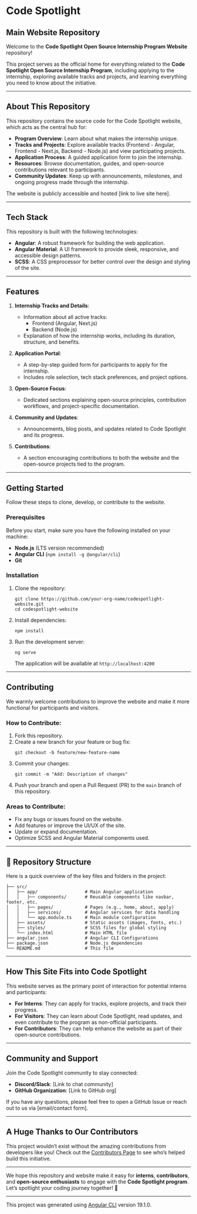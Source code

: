 # Code Spotlight 
## Main Website Repository

Welcome to the **Code Spotlight Open Source Internship Program Website** repository! 

This project serves as the official home for everything related to the **Code Spotlight Open Source Internship Program**, including applying to the internship, exploring available tracks and projects, and learning everything you need to know about the initiative.

---

## **About This Repository**
This repository contains the source code for the Code Spotlight website, which acts as the central hub for:
- **Program Overview**: Learn about what makes the internship unique.
- **Tracks and Projects**: Explore available tracks (Frontend - Angular, Frontend - Next.js, Backend - Node.js) and view participating projects.
- **Application Process**: A guided application form to join the internship.
- **Resources**: Browse documentation, guides, and open-source contributions relevant to participants.
- **Community Updates**: Keep up with announcements, milestones, and ongoing progress made through the internship.

The website is publicly accessible and hosted [link to live site here].

---

## **Tech Stack**
This repository is built with the following technologies:
- **Angular**: A robust framework for building the web application.
- **Angular Material**: A UI framework to provide sleek, responsive, and accessible design patterns.
- **SCSS**: A CSS preprocessor for better control over the design and styling of the site.

---

## **Features**
1. **Internship Tracks and Details**:
   - Information about all active tracks: 
     - Frontend (Angular, Next.js)
     - Backend (Node.js)
   - Explanation of how the internship works, including its duration, structure, and benefits.

2. **Application Portal**:
   - A step-by-step guided form for participants to apply for the internship.
   - Includes role selection, tech stack preferences, and project options.

3. **Open-Source Focus**:
   - Dedicated sections explaining open-source principles, contribution workflows, and project-specific documentation.

4. **Community and Updates**:
   - Announcements, blog posts, and updates related to Code Spotlight and its progress.

5. **Contributions**:
   - A section encouraging contributions to both the website and the open-source projects tied to the program.

---

## **Getting Started**
Follow these steps to clone, develop, or contribute to the website.

### Prerequisites
Before you start, make sure you have the following installed on your machine:
- **Node.js** (LTS version recommended)
- **Angular CLI** (`npm install -g @angular/cli`)
- **Git**

### Installation
1. Clone the repository:
    ```
    git clone https://github.com/your-org-name/codespotlight-website.git
    cd codespotlight-website
   ```

2. Install dependencies:
   ```
   npm install
   ```

3. Run the development server:
   ```
   ng serve
   ```
   The application will be available at `http://localhost:4200`

---

## **Contributing**
We warmly welcome contributions to improve the website and make it more functional for participants and visitors.

### How to Contribute:
1. Fork this repository.
2. Create a new branch for your feature or bug fix:
   ```
   git checkout -b feature/new-feature-name
   ```
3. Commit your changes:
   ```
   git commit -m "Add: Description of changes"
   ```
4. Push your branch and open a Pull Request (PR) to the `main` branch of this repository.

### Areas to Contribute:
- Fix any bugs or issues found on the website.
- Add features or improve the UI/UX of the site.
- Update or expand documentation.
- Optimize SCSS and Angular Material components used.

---

## 📂 **Repository Structure**
Here is a quick overview of the key files and folders in the project:

```
├── src/
│   ├── app/                  # Main Angular application
│   │   ├── components/       # Reusable components like navbar, footer, etc.
│   │   ├── pages/            # Pages (e.g., home, about, apply)
│   │   ├── services/         # Angular services for data handling
│   │   └── app.module.ts     # Main module configuration
│   ├── assets/               # Static assets (images, fonts, etc.)
│   ├── styles/               # SCSS files for global styling
│   └── index.html            # Main HTML file
├── angular.json              # Angular CLI Configurations
├── package.json              # Node.js dependencies
└── README.md                 # This file
```

---

## **How This Site Fits into Code Spotlight**
This website serves as the primary point of interaction for potential interns and participants:
- **For Interns**: They can apply for tracks, explore projects, and track their progress.  
- **For Visitors**: They can learn about Code Spotlight, read updates, and even contribute to the program as non-official participants.  
- **For Contributors**: They can help enhance the website as part of their open-source contributions.

---

## **Community and Support**
Join the Code Spotlight community to stay connected:
- **Discord/Slack**: [Link to chat community]
- **GitHub Organization**: [Link to GitHub org]

If you have any questions, please feel free to open a GitHub Issue or reach out to us via [email/contact form].

---

## **A Huge Thanks to Our Contributors**
This project wouldn’t exist without the amazing contributions from developers like you! Check out the [Contributors Page](#) to see who’s helped build this initiative.

---

We hope this repository and website make it easy for **interns**, **contributors**, and **open-source enthusiasts** to engage with the **Code Spotlight program**. Let’s spotlight your coding journey together! 🚀

---

This project was generated using [Angular CLI](https://github.com/angular/angular-cli) version 19.1.0.

